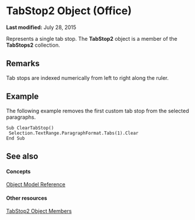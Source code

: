 
# TabStop2 Object (Office)

 **Last modified:** July 28, 2015

Represents a single tab stop. The  **TabStop2** object is a member of the **TabStops2** collection.

## Remarks

Tab stops are indexed numerically from left to right along the ruler.


## Example

The following example removes the first custom tab stop from the selected paragraphs.


```
Sub ClearTabStop() 
 Selection.TextRange.ParagraphFormat.Tabs(1).Clear 
End Sub 

```


## See also


#### Concepts


 [Object Model Reference](499c789a-aba2-0fad-649a-0ea964cd3b5e.md)
#### Other resources


 [TabStop2 Object Members](e917b4b4-3df3-93a1-3cf8-ce65edc5f18e.md)

